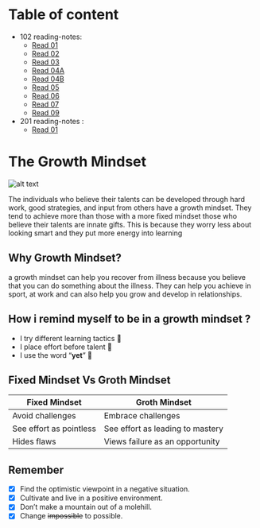 # Table of content
* 102 reading-notes:
  - [Read 01](https://omx302.github.io/reading-notes/Read01)
  - [Read 02](https://omx302.github.io/reading-notes/Read02)
  - [Read 03](https://omx302.github.io/reading-notes/Read03)
  - [Read 04A](https://omx302.github.io/reading-notes/Read04a)
  - [Read 04B](https://omx302.github.io/reading-notes/Read04b)
  - [Read 05](https://omx302.github.io/reading-notes/Read05)
  - [Read 06](https://omx302.github.io/reading-notes/Read06)
  - [Read 07](https://omx302.github.io/reading-notes/Read07)
  - [Read 09](https://omx302.github.io/reading-notes/Read09)
* 201 reading-notes :
  - [Read 01](https://omx302.github.io/reading-notes/Read201-01.md)
# The Growth Mindset
![alt text](https://i.ibb.co/j3GbJW0/9f524-brain-2062057-960-720-removebg-preview.png)

The individuals who believe their talents can be developed through hard work, good strategies, and input from others have a growth mindset. They tend to achieve more than those with a more fixed mindset those who believe their talents are innate gifts. This is because they worry less about looking smart and they put more energy into learning

## Why Growth Mindset?
 a growth mindset can help you recover from illness because you believe that you can do something about the illness. They can help you achieve in sport, at work and can also help you grow and develop in relationships.
 
## How i remind myself to be in a growth mindset ?
- I try different learning tactics :book:
- I place effort before talent 	:muscle:
- I use the word “**yet**” :checkered_flag:

## Fixed Mindset Vs Groth Mindset 

| Fixed Mindset | Groth Mindset |
| ----------- | ----------- |
| Avoid challenges  | Embrace challenges |
| See effort as pointless | See effort as leading to mastery |
| Hides flaws | Views failure as an opportunity |


## Remember
- [x] Find the optimistic viewpoint in a negative situation.
- [x] Cultivate and live in a positive environment.
- [x] Don’t make a mountain out of a molehill.
- [x] Change ~~impossible~~ to possible.
